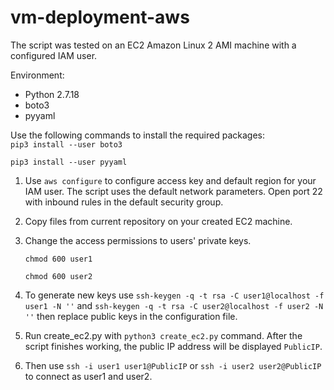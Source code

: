 # vm-deployment-aws
The script was tested on an EC2 Amazon Linux 2 AMI machine with a configured IAM user.

Environment: 
- Python 2.7.18
- boto3
- pyyaml
 
Use the following commands to install the required packages:  
`pip3 install --user boto3`

`pip3 install --user pyyaml`

1. Use `aws configure` to configure access key and default region for your IAM user. The script uses the default network parameters. Open port 22 with inbound rules in the default security group.

2. Copy files from current repository on your created EC2 machine.
3. Change the access permissions to users' private keys.

    `chmod 600 user1`

    `chmod 600 user2`
4. To generate new keys use `ssh-keygen -q -t rsa -C user1@localhost -f user1 -N ''` and `ssh-keygen -q -t rsa -C user2@localhost -f user2 -N ''` then replace public keys in the configuration file.
5. Run create_ec2.py with `python3 create_ec2.py` command. After the script finishes working, the public IP address will be displayed `PublicIP`. 
6. Then use `ssh -i user1 user1@PublicIP` or `ssh -i user2 user2@PublicIP` to connect as user1 and user2.
